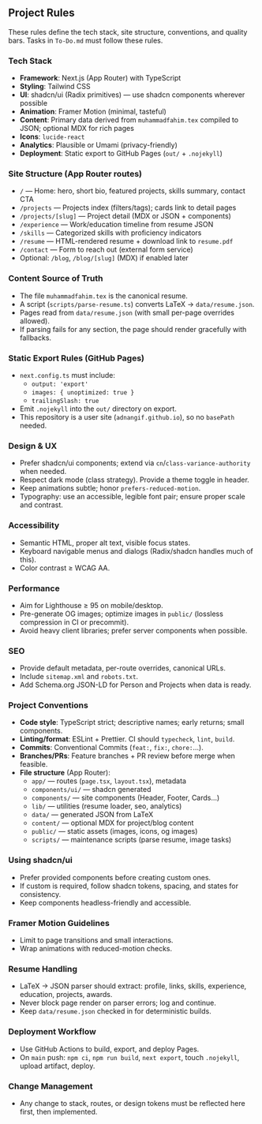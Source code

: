 ## Project Rules

These rules define the tech stack, site structure, conventions, and quality bars. Tasks in `To-Do.md` must follow these rules.

### Tech Stack
- **Framework**: Next.js (App Router) with TypeScript
- **Styling**: Tailwind CSS
- **UI**: shadcn/ui (Radix primitives) — use shadcn components wherever possible
- **Animation**: Framer Motion (minimal, tasteful)
- **Content**: Primary data derived from `muhammadfahim.tex` compiled to JSON; optional MDX for rich pages
- **Icons**: `lucide-react`
- **Analytics**: Plausible or Umami (privacy-friendly)
- **Deployment**: Static export to GitHub Pages (`out/` + `.nojekyll`)

### Site Structure (App Router routes)
- `/` — Home: hero, short bio, featured projects, skills summary, contact CTA
- `/projects` — Projects index (filters/tags); cards link to detail pages
- `/projects/[slug]` — Project detail (MDX or JSON + components)
- `/experience` — Work/education timeline from resume JSON
- `/skills` — Categorized skills with proficiency indicators
- `/resume` — HTML-rendered resume + download link to `resume.pdf`
- `/contact` — Form to reach out (external form service)
- Optional: `/blog`, `/blog/[slug]` (MDX) if enabled later

### Content Source of Truth
- The file `muhammadfahim.tex` is the canonical resume.
- A script (`scripts/parse-resume.ts`) converts LaTeX → `data/resume.json`.
- Pages read from `data/resume.json` (with small per-page overrides allowed).
- If parsing fails for any section, the page should render gracefully with fallbacks.

### Static Export Rules (GitHub Pages)
- `next.config.ts` must include:
  - `output: 'export'`
  - `images: { unoptimized: true }`
  - `trailingSlash: true`
- Emit `.nojekyll` into the `out/` directory on export.
- This repository is a user site (`adnangif.github.io`), so no `basePath` needed.

### Design & UX
- Prefer shadcn/ui components; extend via `cn`/`class-variance-authority` when needed.
- Respect dark mode (class strategy). Provide a theme toggle in header.
- Keep animations subtle; honor `prefers-reduced-motion`.
- Typography: use an accessible, legible font pair; ensure proper scale and contrast.

### Accessibility
- Semantic HTML, proper alt text, visible focus states.
- Keyboard navigable menus and dialogs (Radix/shadcn handles much of this).
- Color contrast ≥ WCAG AA.

### Performance
- Aim for Lighthouse ≥ 95 on mobile/desktop.
- Pre-generate OG images; optimize images in `public/` (lossless compression in CI or precommit).
- Avoid heavy client libraries; prefer server components when possible.

### SEO
- Provide default metadata, per-route overrides, canonical URLs.
- Include `sitemap.xml` and `robots.txt`.
- Add Schema.org JSON-LD for Person and Projects when data is ready.

### Project Conventions
- **Code style**: TypeScript strict; descriptive names; early returns; small components.
- **Linting/format**: ESLint + Prettier. CI should `typecheck`, `lint`, `build`.
- **Commits**: Conventional Commits (`feat:`, `fix:`, `chore:`…).
- **Branches/PRs**: Feature branches + PR review before merge when feasible.
- **File structure** (App Router):
  - `app/` — routes (`page.tsx`, `layout.tsx`), metadata
  - `components/ui/` — shadcn generated
  - `components/` — site components (Header, Footer, Cards…)
  - `lib/` — utilities (resume loader, seo, analytics)
  - `data/` — generated JSON from LaTeX
  - `content/` — optional MDX for project/blog content
  - `public/` — static assets (images, icons, og images)
  - `scripts/` — maintenance scripts (parse resume, image tasks)

### Using shadcn/ui
- Prefer provided components before creating custom ones.
- If custom is required, follow shadcn tokens, spacing, and states for consistency.
- Keep components headless-friendly and accessible.

### Framer Motion Guidelines
- Limit to page transitions and small interactions.
- Wrap animations with reduced-motion checks.

### Resume Handling
- LaTeX → JSON parser should extract: profile, links, skills, experience, education, projects, awards.
- Never block page render on parser errors; log and continue.
- Keep `data/resume.json` checked in for deterministic builds.

### Deployment Workflow
- Use GitHub Actions to build, export, and deploy Pages.
- On `main` push: `npm ci`, `npm run build`, `next export`, touch `.nojekyll`, upload artifact, deploy.

### Change Management
- Any change to stack, routes, or design tokens must be reflected here first, then implemented.


